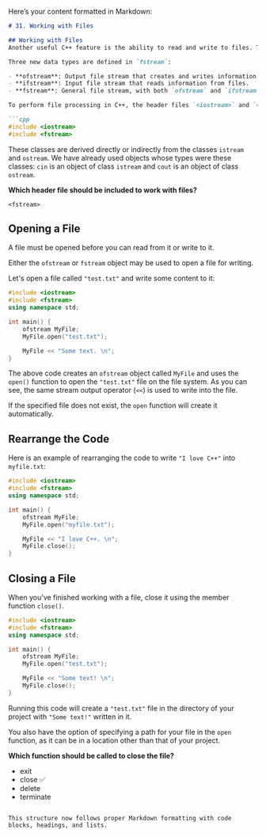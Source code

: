 Here’s your content formatted in Markdown:

```markdown
# 31. Working with Files

## Working with Files
Another useful C++ feature is the ability to read and write to files. This requires the standard C++ library called `fstream`.

Three new data types are defined in `fstream`:

- **ofstream**: Output file stream that creates and writes information to files.
- **ifstream**: Input file stream that reads information from files.
- **fstream**: General file stream, with both `ofstream` and `ifstream` capabilities that allow it to create, read, and write information to files.

To perform file processing in C++, the header files `<iostream>` and `<fstream>` must be included in the C++ source file.

```cpp
#include <iostream>
#include <fstream>
```

These classes are derived directly or indirectly from the classes `istream` and `ostream`. We have already used objects whose types were these classes: `cin` is an object of class `istream` and `cout` is an object of class `ostream`.

**Which header file should be included to work with files?**

```
<fstream>
```

## Opening a File
A file must be opened before you can read from it or write to it. 

Either the `ofstream` or `fstream` object may be used to open a file for writing.

Let's open a file called `"test.txt"` and write some content to it:

```cpp
#include <iostream>
#include <fstream>
using namespace std;

int main() {
    ofstream MyFile;
    MyFile.open("test.txt");

    MyFile << "Some text. \n";
}
```

The above code creates an `ofstream` object called `MyFile` and uses the `open()` function to open the `"test.txt"` file on the file system. As you can see, the same stream output operator (`<<`) is used to write into the file.

If the specified file does not exist, the `open` function will create it automatically.

## Rearrange the Code
Here is an example of rearranging the code to write `"I love C++"` into `myfile.txt`:

```cpp
#include <iostream>
#include <fstream>
using namespace std;

int main() {
    ofstream MyFile;
    MyFile.open("myfile.txt");

    MyFile << "I love C++. \n";
    MyFile.close();
}
```

## Closing a File
When you've finished working with a file, close it using the member function `close()`.

```cpp
#include <iostream>
#include <fstream>
using namespace std;

int main() {
    ofstream MyFile;
    MyFile.open("test.txt");

    MyFile << "Some text! \n";
    MyFile.close();
}
```

Running this code will create a `"test.txt"` file in the directory of your project with `"Some text!"` written in it.

You also have the option of specifying a path for your file in the `open` function, as it can be in a location other than that of your project.

**Which function should be called to close the file?**

- exit
- close ✅
- delete
- terminate
```

This structure now follows proper Markdown formatting with code blocks, headings, and lists.